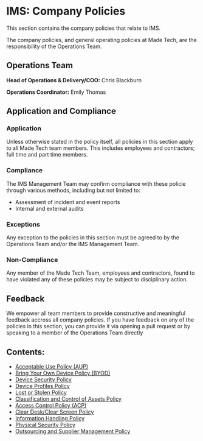 # IMS: Company Policies
This section contains the company policies that relate to IMS.

The company policies, and general operating policies at Made Tech, are the responsibility of the Operations Team.

## Operations Team
 **Head of Operations & Delivery/COO:** Chris Blackburn
 
 **Operations Coordinator:** Emily Thomas

## Application and Compliance
### Application
Unless otherwise stated in the policy itself, all policies in this section apply to all Made Tech team members. This includes employees and contractors; full time and part time members.

### Compliance
The IMS Management Team may confirm compliance with these policie through various methods, including but not limited to: 
 - Assessment of incident and event reports 
 - Internal and external audits
 
### Exceptions
Any exception to the policies in this section must be agreed to by the Operations Team and/or the IMS Management Team.

### Non-Compliance
Any member of the Made Tech Team, employees and contractors, found to have violated any of these policies may be subject to disciplinary action.

## Feedback
We empower all team members to provide constructive and meaningful feedback accross all company policies. If you have feedback on any of the policies in this section, you can provide it via opening a pull request or by speaking to a member of the Operations Team directly

## Contents:
 - [Acceptable Use Policy (AUP)](company/aup.md)
 - [Bring Your Own Device Policy (BYOD)](company/byod.md)
 - [Device Security Policy](company/device_security.md)
 - [Device Profiles Policy](company/device_profiles.md)
 - [Lost or Stolen Policy](company/lost_or_stolen.md)
 - [Classification and Control of Assets Policy](company/classification_and_control.md)
 - [Access Control Policy (ACP)](company/acp.md)
 - [Clear Desk/Clear Screen Policy](company/clear_desk_clear_screen.md)
 - [Information Handling Policy](company/information_handling.md)
 - [Physical Security Policy](company/physical_security.md)
 - [Outsourcing and Supplier Management Policy](company/outsourcing_and_supplier_management.md)
